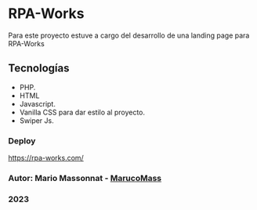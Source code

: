 # RPA-Works
Para este proyecto estuve a cargo del desarrollo de una landing page para RPA-Works

## Tecnologías
- PHP.
- HTML
- Javascript.
- Vanilla CSS para dar estilo al proyecto.
- Swiper Js.

### Deploy
https://rpa-works.com/

### Autor: Mario Massonnat - [MarucoMass](https://github.com/MarucoMass)

### 2023 

